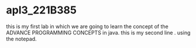 # apl3_221B385
this is my first lab in which we are going to learn the concept of the ADVANCE PROGRAMMING CONCEPTS in java.
this is my second line . using the notepad.
